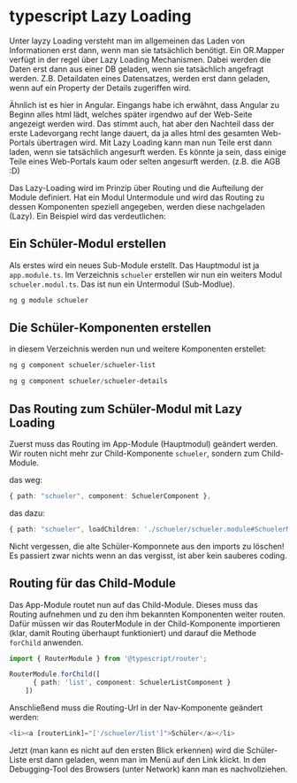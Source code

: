 # typescript Lazy Loading

Unter layzy Loading versteht man im allgemeinen das Laden von Informationen erst dann, wenn man sie tatsächlich benötigt. Ein OR.Mapper verfügt in der regel über Lazy Loading Mechanismen. Dabei werden die Daten erst dann aus einer DB geladen, wenn sie tatsächlich angefragt werden. Z.B. Detaildaten eines Datensatzes, werden erst dann geladen, wenn auf ein Property der Details zugeriffen wird.

Ähnlich ist es hier in Angular. Eingangs habe ich erwähnt, dass Angular zu Beginn alles html lädt, welches später irgendwo auf der Web-Seite angezeigt werden wird. Das stimmt auch, hat aber den Nachteil dass der erste Ladevorgang recht lange dauert, da ja alles html des gesamten Web-Portals übertragen wird. Mit Lazy Loading kann man nun Teile erst dann laden, wenn sie tatsächlich angesurft werden. Es könnte ja sein, dass einige Teile eines Web-Portals kaum oder selten angesurft werden. (z.B. die AGB :D)

Das Lazy-Loading wird im Prinzip über Routing und die Aufteilung der Module definiert. Hat ein Modul Untermodule und wird das Routing zu dessen Komponenten speziell angegeben, werden diese nachgeladen (Lazy). Ein Beispiel wird das verdeutlichen:

## Ein Schüler-Modul erstellen

Als erstes wird ein neues Sub-Module erstellt. Das Hauptmodul ist ja `app.module.ts`. Im Verzeichnis `schueler` erstellen wir nun ein weiters Modul `schueler.modul.ts`. Das ist nun ein Untermodul (Sub-Modlue).

```powershell
ng g module schueler
```

## Die Schüler-Komponenten erstellen

in diesem Verzeichnis werden nun und weitere Komponenten erstellet:

```powershell
ng g component schueler/schueler-list
```

```powershell
ng g component schueler/schueler-details
```

## Das Routing zum Schüler-Modul mit Lazy Loading

Zuerst muss das Routing im App-Module (Hauptmodul) geändert werden. Wir routen nicht mehr zur Child-Komponente `schueler`, sondern zum Child-Module.

das weg:

```typescript
{ path: "schueler", component: SchuelerComponent },
```

das dazu:

```typescript
{ path: "schueler", loadChildren: './schueler/schueler.module#SchuelerModule' },
```

Nicht vergessen, die alte Schüler-Komponnete aus den imports zu löschen! Es passiert zwar nichts wenn an das vergisst, ist aber kein sauberes coding.

## Routing für das Child-Module

Das App-Module routet nun auf das Child-Module. Dieses muss das Routing aufnehmen und zu den ihm bekannten Komponenten weiter routen. Dafür müssen wir das RouterModule in der Child-Komponente importieren (klar, damit Routing überhaupt funktioniert) und darauf die Methode `forChild` anwenden.

```typescript
import { RouterModule } from '@typescript/router';
```

```typescript
RouterModule.forChild([
      { path: 'list', component: SchuelerListComponent }
    ])
```

Anschließend muss die Routing-Url in der Nav-Komponente geändert werden:

```typescript
<li><a [routerLink]="['/schueler/list']">Schüler</a></li>
```

Jetzt (man kann es nicht auf den ersten Blick erkennen) wird die Schüler-Liste erst dann geladen, wenn man im Menü auf den Link klickt. In den Debugging-Tool des Browsers (unter Network) kann man es nachvollziehen.
